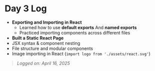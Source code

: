 # Day 3 Log

- **Exporting and Importing in React**
  - Learned how to use **default exports** And **named exports**
  - Practiced importing components across different files
- **Built a Static React Page**
- JSX syntax & component nesting
- File structure and modular components
- Image importing in React (`import logo from './assets/react.svg'`)

> *Logged on: April 16, 2025*